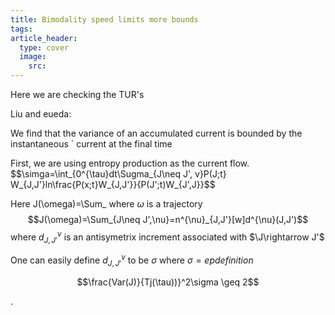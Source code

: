 ```yaml
---
title: Bimodality speed limits more bounds
tags: 
article_header:
  type: cover
  image:
    src: 
---
```


Here we are checking the TUR's

Liu and eueda: 

We find that the variance of an accumulated current is bounded by the instantaneous ´
current at the final time


First, we are using entropy production as the current flow. 
$$\simga=\int_{0^{\tau}dt\Sugma_{J\neq J', v}P(J;t} W_{J,J'}ln\frac{P(x;t}W_{J,J'}}{P(J';t)W_{J',J}}$$

Here J(\omega)=\Sum_
where $\omega$ is a trajectory
$$J(\omega)=\Sum_{J\neq J',\nu}=n^{\nu}_{J,J'}[w]d^{\nu}(J,J')$$
where $d^{\nu}_{J,J'}$ is  an antisymetrix increment associated with $\J\rightarrow J'$

One can easily define $d^{\nu}_{J,J'}$ to be $\sigma$ where $\sigma = ep definition$



$$\frac{Var(J)}{Tj(\tau))}^2\sigma \geq 2$$

.
